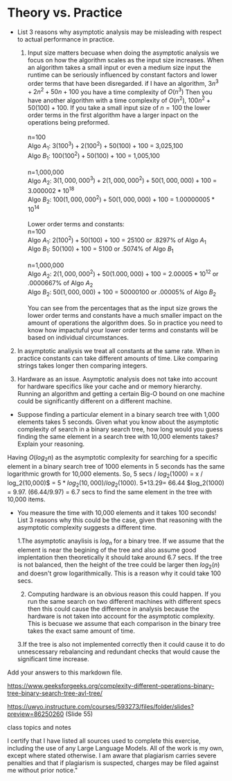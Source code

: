 # Theory vs. Practice

- List 3 reasons why asymptotic analysis may be misleading with respect to
  actual performance in practice.

  

  1. Input size matters becuase when doing the asymptotic analysis we focus on how the algorithm scales as the input size increases. When an algorithm takes a small input or even a medium size input the runtime can be seriously influenced by constant factors and lower order terms that have been disregarded. if I have an algorithm, $3n^3 + 2n^2 + 50n + 100$ you have a time complexity of $O(n^3)$ Then you have another algorithm with a time complexity of $O(n^2)$, $100n^2 + 50(100)+100$. If you take a small input size of $n=100$ the lower order terms in the first algorithm have a larger inpact on the operations being preformed. <br><br>
  n=100<br> Algo $A_1$: $3(100^3)+2(100^2)+50(100)+100$ = 3,025,100 <br>
  Algo $B_1$: $100(100^2)+50(100)+100$ = 1,005,100 <br><br>
  n=1,000,000<br>
  Algo $A_2$: $3(1,000,000^3)+2(1,000,000^2)+50(1,000,000)+100$ = $3.000002*10^{18}$<br>
  Algo $B_2$: $100(1,000,000^2)+50(1,000,000)+ 100$ = $1.00000005 * 10^{14}$<br><br>
  Lower order terms and constants:<br>
  n=100 <br>
  Algo $A_1$: $2(100^2)+50(100)+100$ = 25100 or .8297% of Algo $A_1$<br>
  Algo $B_1$: $50(100)+100$ = 5100 or .5074% of Algo $B_1$ <br><br>
  n=1,000,000<br>
  Algo $A_2$: $2(1,000,000^2)+50(1.000,000)+100$ = $2.00005 * 10^{12}$ or .0000667% of Algo $A_2$ <br>
  Algo $B_2$: $50(1,000,000)+100$ = $50000100$ or .00005% of Algo $B_2$<br><br>
  You can see from the percentages that as the input size grows the lower order terms and constants have a much smaller impact on the amount of operations the algorithm does. So in practice you need to know how impactuful your lower order terms and constants will be based on individual circumstances.


2. In asymptotic analiysis we treat all constants at the same rate. When in practice constants can take different amounts of time. Like comparing strings takes longer then comparing integers.


3. Hardware as an issue. Asymptotic analysis does not take into account for hardware specifics like your cache and or memory hierarchy. Running an algorithm and getting a certain Big-O bound on one machine could be significantly different on a different machine.
    

- Suppose finding a particular element in a binary search tree with 1,000
  elements takes 5 seconds. Given what you know about the asymptotic complexity
  of search in a binary search tree, how long would you guess finding the same
  element in a search tree with 10,000 elements takes? Explain your reasoning.

Having $O(log_2n)$ as the asymptotic complexity for searching for a specific element in a binary search tree of 1000 elements in 5 seconds has the same logarithmic growth for 10,000 elements. So, 5 secs / $log_2(1000)$ = x / log_2(10,000)$ = $5 * log_2(10,000) / log_2(1000)$. 5*13.29= 66.44  $log_2(1000) = 9.97. (66.44/9.97) = 6.7 secs to find the same element in the tree with 10,000 items.


- You measure the time with 10,000 elements and it takes 100 seconds! List 3
  reasons why this could be the case, given that reasoning with the asymptotic
  complexity suggests a different time.
  
  1.The asymptotic anaylisis is $log_n$ for a binary tree. If we assume that the element is near the begining of the tree and also assume good implentation then theoretically it should take around 6.7 secs. If the tree is not balanced, then the height of the tree could be larger then $log_2(n)$ and doesn't grow logarithmically. This is a reason why it could take 100 secs.

  2. Computing hardware is an obvious reason this could happen. If you run the same search on two different machines with different specs then this could cause the difference in analysis because the hardware is not taken into account for the asymptotic complexity. This is becuase we assume that each comparison in the binary tree takes the exact same amount of time. 

  3.If the tree is also not implemented correctly then it could cause it to do unnescessary rebalancing and redundant checks that would cause the significant time increase.

Add your answers to this markdown file.

https://www.geeksforgeeks.org/complexity-different-operations-binary-tree-binary-search-tree-avl-tree/

https://uwyo.instructure.com/courses/593273/files/folder/slides?preview=86250260 (Slide 55)

class topics and notes

I certify that I have listed all sources used to complete this exercise, including the use of any Large Language Models. All of the work is my own, except where stated otherwise. I am aware that plagiarism carries severe penalties and that if plagiarism is suspected, charges may be filed against me without prior notice."
